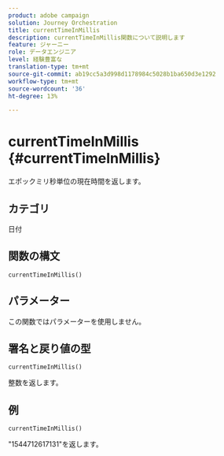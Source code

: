 ```yaml
---
product: adobe campaign
solution: Journey Orchestration
title: currentTimeInMillis
description: currentTimeInMillis関数について説明します
feature: ジャーニー
role: データエンジニア
level: 経験豊富な
translation-type: tm+mt
source-git-commit: ab19cc5a3d998d1178984c5028b1ba650d3e1292
workflow-type: tm+mt
source-wordcount: '36'
ht-degree: 13%

---
```



# currentTimeInMillis {#currentTimeInMillis}

エポックミリ秒単位の現在時間を返します。

## カテゴリ

日付

## 関数の構文

`currentTimeInMillis()`

## パラメーター

この関数ではパラメーターを使用しません。

## 署名と戻り値の型

`currentTimeInMillis()`

整数を返します。

## 例

`currentTimeInMillis()`

&quot;1544712617131&quot;を返します。
